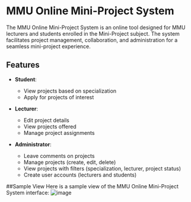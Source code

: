 # MMU Online Mini-Project System

The MMU Online Mini-Project System is an online tool designed for MMU lecturers and students enrolled in the Mini-Project subject. The system facilitates project management, collaboration, and administration for a seamless mini-project experience.

## Features

- **Student**: 
  - View projects based on specialization
  - Apply for projects of interest
  
- **Lecturer**: 
  - Edit project details
  - View projects offered
  - Manage project assignments
  
- **Administrator**: 
  - Leave comments on projects
  - Manage projects (create, edit, delete)
  - View projects with filters (specialization, lecturer, project status)
  - Create user accounts (lecturers and students)

##Sample View
Here is a sample view of the MMU Online Mini-Project System interface:
![image](https://github.com/txnlnn/Mini-project-management-system/assets/127374984/52388556-7cef-466a-b240-8c5696e92e36)

